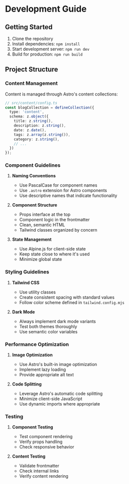 # Development Guide

## Getting Started

1. Clone the repository
2. Install dependencies: `npm install`
3. Start development server: `npm run dev`
4. Build for production: `npm run build`

## Project Structure

### Content Management

Content is managed through Astro's content collections:

```typescript
// src/content/config.ts
const blogCollection = defineCollection({
  type: 'content',
  schema: z.object({
    title: z.string(),
    description: z.string(),
    date: z.date(),
    tags: z.array(z.string()),
    category: z.string(),
    // ...
  })
});
```

### Component Guidelines

1. **Naming Conventions**
   - Use PascalCase for component names
   - Use `.astro` extension for Astro components
   - Use descriptive names that indicate functionality

2. **Component Structure**
   - Props interface at the top
   - Component logic in the frontmatter
   - Clean, semantic HTML
   - Tailwind classes organized by concern

3. **State Management**
   - Use Alpine.js for client-side state
   - Keep state close to where it's used
   - Minimize global state

### Styling Guidelines

1. **Tailwind CSS**
   - Use utility classes
   - Create consistent spacing with standard values
   - Follow color scheme defined in `tailwind.config.mjs`

2. **Dark Mode**
   - Always implement dark mode variants
   - Test both themes thoroughly
   - Use semantic color variables

### Performance Optimization

1. **Image Optimization**
   - Use Astro's built-in image optimization
   - Implement lazy loading
   - Provide appropriate alt text

2. **Code Splitting**
   - Leverage Astro's automatic code splitting
   - Minimize client-side JavaScript
   - Use dynamic imports where appropriate

### Testing

1. **Component Testing**
   - Test component rendering
   - Verify props handling
   - Check responsive behavior

2. **Content Testing**
   - Validate frontmatter
   - Check internal links
   - Verify content rendering